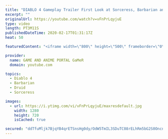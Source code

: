 ```yaml
---
title: "DIABLO 4 Gameplay Trailer First Look at Sorceress, Barbarian and Druid 720p"
excerpt: ""
originalUrl: https://youtube.com/watch?v=vFnPrLqyjuE
type: video
length: PT3M11S
publishedDateTime: 2020-02-17T01:31:17Z
heat: 50

featuredContent: "<iframe width=\"800\" height=\"500\" frameborder=\"0\" src=\"https://www.youtube.com/embed/vFnPrLqyjuE\" allow=\"accelerometer; autoplay; encrypted-media; gyroscope; picture-in-picture\" allowfullscreen></iframe>"

provider:
  name: GAME AND ANIME PORTAL GaMeR
  domain: youtube.com

topics:
  - Diablo 4
  - Barbarian
  - Druid
  - Sorceress

images:
  - url: https://i.ytimg.com/vi/vFnPrLqyjuE/maxresdefault.jpg
    width: 1280
    height: 720
    isCached: true

secured: "ddTfuMljk7BjqYB4qrETSnsHg0dy/OdW5TmIL3SDuTC08rELhRm5bG2S0OncnSY9sTLV4SR1hNDMmCjl8r/i4piYL9x7g3RD1zKjFWRjTxZ90r3CxOs4tJwh2eybqc7UqqM1bmvl7ZfQo9tBFCfVNAV8CV07+ookwtrXqwp031Bk4Nz+5yMCxuzdfCQpjSjwDWVFAykZvseBVSAKbXEvQA/vz2Ti7aZ4robXgixwDTIbCO2Kf5pd7pE9QYUIQ6XzdvN+6WB1tc6qoLJluqMsZHIIt/73m68Of0isXj7C9QynnayJhQumLTHD154geCsuipYBC/Wk6V0e2V8DQg0EbljklxbYxSh3aEegQ0/KdX4R/dTKn5a3uN6E52bK92QZKz53u4NNkf0ok5PtOlpJnO3auNJFJABcAgHNFpB+OX8=;WC3wHjQr3dNA52dPSXiakA=="
---
```


